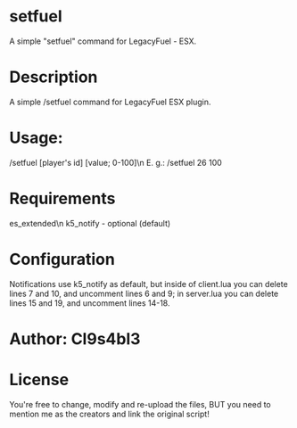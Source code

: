 # setfuel
A simple "setfuel" command for LegacyFuel - ESX.



# Description

A simple /setfuel command for LegacyFuel ESX plugin.

# Usage:

/setfuel [player's id] [value; 0-100]\n
E. g.: /setfuel 26 100

# Requirements

es_extended\n
k5_notify - optional (default)

# Configuration

Notifications use k5_notify as default, but inside of client.lua you can delete lines 7 and 10, and uncomment lines 6 and 9; in server.lua you can delete lines 15 and 19, and uncomment lines 14-18.

# Author: Cl9s4bl3

# License

You're free to change, modify and re-upload the files, BUT you need to mention me as the creators and link the original script!

